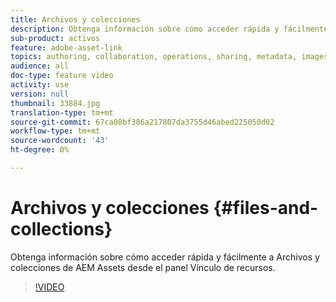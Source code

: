 ```yaml
---
title: Archivos y colecciones
description: Obtenga información sobre cómo acceder rápida y fácilmente a Archivos y colecciones de AEM Assets desde el panel Vínculo de recursos.
sub-product: activos
feature: adobe-asset-link
topics: authoring, collaboration, operations, sharing, metadata, images
audience: all
doc-type: feature video
activity: use
version: null
thumbnail: 33884.jpg
translation-type: tm+mt
source-git-commit: 67ca08bf386a217807da3755d46abed225050d02
workflow-type: tm+mt
source-wordcount: '43'
ht-degree: 0%

---
```



# Archivos y colecciones {#files-and-collections}

Obtenga información sobre cómo acceder rápida y fácilmente a Archivos y colecciones de AEM Assets desde el panel Vínculo de recursos.

>[!VIDEO](https://video.tv.adobe.com/v/33884/?quality=12)